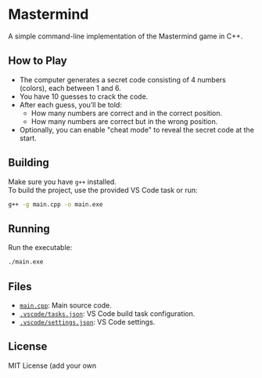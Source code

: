 # Mastermind

A simple command-line implementation of the Mastermind game in C++.

## How to Play

- The computer generates a secret code consisting of 4 numbers (colors), each between 1 and 6.
- You have 10 guesses to crack the code.
- After each guess, you’ll be told:
  - How many numbers are correct and in the correct position.
  - How many numbers are correct but in the wrong position.
- Optionally, you can enable "cheat mode" to reveal the secret code at the start.

## Building

Make sure you have `g++` installed.  
To build the project, use the provided VS Code task or run:

```sh
g++ -g main.cpp -o main.exe
```

## Running

Run the executable:

```sh
./main.exe
```

## Files

- [`main.cpp`](main.cpp): Main source code.
- [`.vscode/tasks.json`](.vscode/tasks.json): VS Code build task configuration.
- [`.vscode/settings.json`](.vscode/settings.json): VS Code settings.

## License

MIT License (add your own
